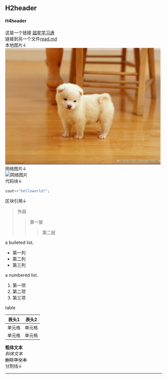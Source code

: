 ## H2header
#### H4header
这是一个链接 [超星学习通](https://i.mooc.chaoxing.com/)  
链接到另一个文件[read.md](/read.md)  
本地图片↓  
![本地图片](dog.jfif)
网络图片↓  
![网络图片](https://gimg2.baidu.com/image_search/src=http%3A%2F%2Fwww.36ting.cn%2Fzb_users%2Fupload%2F2021%2F01%2F202101051609830794666236.jpg&refer=http%3A%2F%2Fwww.36ting.cn&app=2002&size=f9999,10000&q=a80&n=0&g=0n&fmt=jpeg?sec=1622362882&t=979ec8d0d781d8be238f56ab2de612be)  
代码块↓  
```c++
cout<<"helloworld!";
```  
区块引用↓  
>外层
>>第一层
>>>第二层  

 a bulleted list.
 * 第一列
 * 第二列
 * 第三列  
  
a numbered list.

1. 第一项
2. 第二项
3. 第三项  

table

|  表头1   | 表头2  |
|  ----  | ----  |
| 单元格  | 单元格 |
| 单元格  | 单元格 |

**粗体文本**  
_斜体文本_  
~~删除字文本~~  
分割线↓
***
